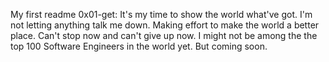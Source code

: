 My first readme
0x01-get:
It's my time to show the world what've got. I'm not letting anything talk me down.
Making effort to make the world a better place.
Can't stop now and can't give up now. 
I might not be among the the top 100 Software Engineers in the world yet. But coming soon.
